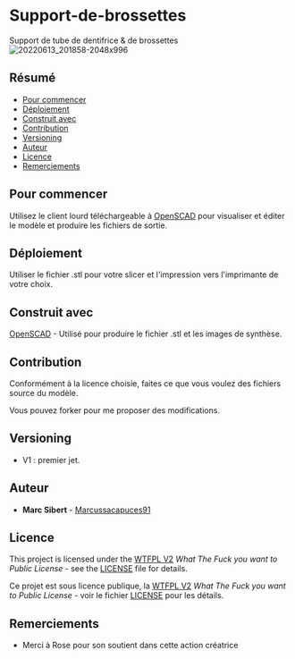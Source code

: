 # Support-de-brossettes

Support de tube de dentifrice &amp; de brossettes
![20220613_201858-2048x996](https://user-images.githubusercontent.com/266435/174994163-638cfea0-350e-46b3-b4f2-077100a0048d.jpg)

## Résumé

  - [Pour commencer](#pour-commencer)
  - [Déploiement](#déploiement)
  - [Construit avec](#construit-avec)
  - [Contribution](#contribution)
  - [Versioning](#versioning)
  - [Auteur](#auteur)
  - [Licence](#licence)
  - [Remerciements](#remerciements)

## Pour commencer

Utilisez le client lourd téléchargeable à [OpenSCAD](https://openscad.org/downloads.html) pour visualiser et éditer le modèle et produire les fichiers de sortie.

## Déploiement

Utiliser le fichier .stl pour votre slicer et l'impression vers l'imprimante de votre choix.

## Construit avec

[OpenSCAD](https://openscad.org/) - Utilisé pour produire le fichier .stl et les images de synthèse.

## Contribution

Conformément à la licence choisie, faites ce que vous voulez des fichiers source du modèle.

Vous pouvez forker pour me proposer des modifications.

## Versioning

  - V1 : premier jet.

<!-- We use [SemVer](http://semver.org/) for versioning. For the versions
available, see the [tags on this
repository](https://github.com/PurpleBooth/a-good-readme-template/tags). -->

## Auteur

  - **Marc Sibert** - [Marcussacapuces91](https://github.com/Marcussacapuces91)

<!-- See also the list of
[contributors](https://github.com/PurpleBooth/a-good-readme-template/contributors)
who participated in this project. -->

## Licence

This project is licensed under the [WTFPL V2](LICENSE) *What The Fuck you want to Public License* - see the [LICENSE](LICENSE) file for details.

Ce projet est sous licence publique, la [WTFPL V2](LICENSE) *What The Fuck you want to Public License* - voir le fichier [LICENSE](LICENSE) pour les détails.

## Remerciements

  - Merci à Rose pour son soutient dans cette action créatrice
